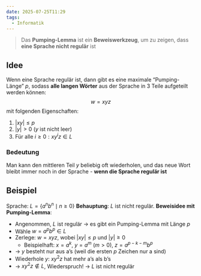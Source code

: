 ```yaml
---
date: 2025-07-25T11:29
tags:
  - Informatik
---
```

> Das **Pumping-Lemma** ist ein **Beweiswerkzeug**, um zu zeigen, dass **eine Sprache nicht regulär** ist

## Idee
Wenn eine Sprache regulär ist, dann gibt es eine maximale “Pumping-Länge” $p$, sodass **alle langen Wörter** aus der Sprache in 3 Teile aufgeteilt werden können:
$$w=xyz$$
mit folgenden Eigenschaften:
1. $|xy|\leq p$
2. $|y|>0$ ($y$ ist nicht leer)
3. Für alle $i \geq 0: xy^iz \in L$

### Bedeutung
Man kann den mittleren Teil $y$ beliebig oft wiederholen, und das neue Wort bleibt immer noch in der Sprache - **wenn die Sprache regulär ist**

## Beispiel
Sprache: $L = \{ a^n b^n \mid n \geq 0 \}$
**Behauptung**: $L$ ist nicht regulär.
**Beweisidee mit Pumping-Lemma**:
- Angenommen, $L$ ist regulär → es gibt ein Pumping-Lemma mit Länge $p$
- Wähle $w=a^pb^p \in L$
- Zerlege: $w=xyz$, wobei $|xy|\leq p$ und $|y|\geq 0$
	- Beispielhaft: $x= a^k$, $y=a^m$ ($m>0$), $z=a^{p-k-m}b^p$
- → $y$ besteht nur aus a’s (weil die ersten $p$ Zeichen nur a sind)
- Wiederhole $y$: $xy^2z$ hat mehr a’s als b’s
- → $xy^2z \notin L$, Wiederspruch!
→ $L$ ist nicht regulär